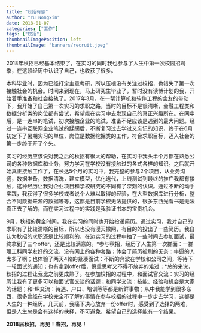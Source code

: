 ```yaml
---
title: "秋招有感"
author: "Yu Nongxin"
date: 2018-01-07
categories: ["工作"]
tags: ["校招"]
thumbnailImagePosition: left
thumbnailImage: "banners/recruit.jpeg"
---
```

2018年秋招已经基本结束了，在实习的同时我也参与了人生中第一次校园招聘季，在这段经历中认识了自己，也收获了很多。
<!--more-->
本科毕业时，因为已经打定主意考研，所以压根没有关注过校招，也错失了第一次接触社会的机会。时间来到现在，马上研究生毕业了，暂时没有读博计划的我，开始着手准备和社会接轨了。2017年3月，在一帮计算机和软件工程的舍友的带动下，我开始了自己第一次实习的求职之路，当时的目标不是很清晰，金融工程类和数据分析类的岗位都有尝试，希望能在实习中去发现自己的真正兴趣所在。在网申后，是一连串的笔试，初次接触企业的笔试，准备不足应该是遇到的最大问题。经过一连串互联网企业笔试的蹂躏后，不断复习过去学过又忘记的知识，终于在6月初定下了暑期实习的单位，岗位是数据挖掘类的工作，符合求职目标，迈入社会的第一步终于开了个头。

实习的经历应该说对我之后的秋招有很大的帮助，在实习中我头半个月都在熟悉公司的各种数据库和业务，努力学习在学校没有接触过的各式各样的知识。之后就开始真正接触工作了，在长达5个月的实习中，我完整的参与2个项目，从业务沟通，数据准备，数据清洗，建立模型，优化迭代，上线测试到最终的推广我都有接触，这种经历让我对企业项目和学校研究的不同有了深刻的认识。通过不断的动手实践，我获得了很多学校或者说个人难以取得的经验，在大型数据库进行分析，整合不同数据来源的数据等等，这都是目前学校无法提供的，很多东西光看书是无法真正去了解的，而在实习过程中的实践是我验证书本的宝贵机会。

9月，秋招的黄金时间，我在实习的同时也开始投递简历。通过实习，我对自己的求职有了比较清晰的目标，所以也没有漫天撒网，有目的的投出了一些简历。我自认为秋招的求职还是比较顺利的，在边实习的过程中抽了一些时间去参加面试，最终拿到了三个offer，还是比较满意的。*参与秋招，经历了人生第一次群面：一群理工科同学友好的交流，没有网上的各种套路；体会了简历被刷的无奈：牛逼的人太多了啊；也体验了两天4轮的紧凑面试：不断的奔波在学校和公司之间，等待下一轮面试的通知；也有拿到offer后，慎重思考又不得不放弃的难过；*总的来说，秋招的过程让我比之前更成熟了。在参加校招的过程中，和面试官交流：实习的经历让我有了更多可以和面试官交谈的话题；和同学交流：技能、经验和机会是大家的话题；和HR交流：待遇、户口、培训等等都是新鲜事物；从中我能学到很多东西，很多曾经在学校完全不了解的事情在参与校招的过程中一步步去学习，这都是人生的一种经历。几天前，我痛下决心放弃一份offer时，感受到了选择的两难，但是人生总是会有这样的抉择，不可避免，希望自己的选择能有一个结果。

**2018届秋招，再见！春招，再见！**